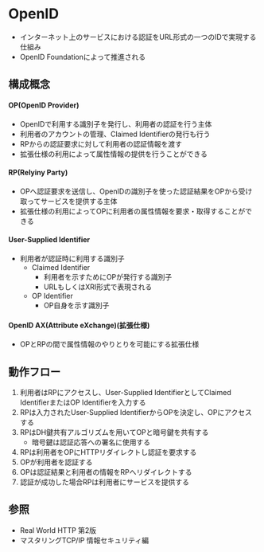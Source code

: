 # OpenID
- インターネット上のサービスにおける認証をURL形式の一つのIDで実現する仕組み
- OpenID Foundationによって推進される

## 構成概念
#### OP(OpenID Provider)
- OpenIDで利用する識別子を発行し、利用者の認証を行う主体
- 利用者のアカウントの管理、Claimed Identifierの発行も行う
- RPからの認証要求に対して利用者の認証情報を渡す
- 拡張仕様の利用によって属性情報の提供を行うことができる

#### RP(Relyiny Party)
- OPへ認証要求を送信し、OpenIDの識別子を使った認証結果をOPから受け取ってサービスを提供する主体
- 拡張仕様の利用によってOPに利用者の属性情報を要求・取得することができる

#### User-Supplied Identifier
- 利用者が認証時に利用する識別子
  - Claimed Identifier
    - 利用者を示すためにOPが発行する識別子
    - URLもしくはXRI形式で表現される
  - OP Identifier
    - OP自身を示す識別子

#### OpenID AX(Attribute eXchange)(拡張仕様)
- OPとRPの間で属性情報のやりとりを可能にする拡張仕様

## 動作フロー
1. 利用者はRPにアクセスし、User-Supplied IdentifierとしてClaimed IdentifierまたはOP Identifierを入力する
2. RPは入力されたUser-Supplied IdentifierからOPを決定し、OPにアクセスする
3. RPはDH鍵共有アルゴリズムを用いてOPと暗号鍵を共有する
    - 暗号鍵は認証応答への署名に使用する
4. RPは利用者をOPにHTTPリダイレクトし認証を要求する
5. OPが利用者を認証する
6. OPは認証結果と利用者の情報をRPへリダイレクトする
7. 認証が成功した場合RPは利用者にサービスを提供する

## 参照
- Real World HTTP 第2版
- マスタリングTCP/IP 情報セキュリティ編
